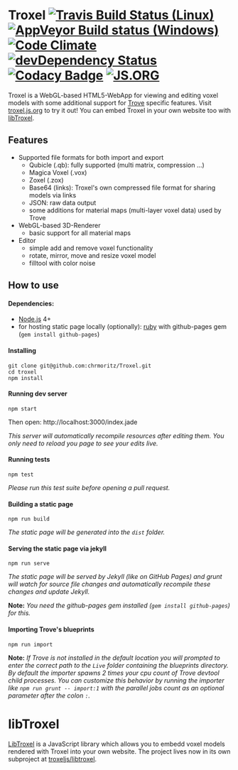 Troxel [![Travis Build Status (Linux)](https://travis-ci.org/chrmoritz/Troxel.svg?branch=master)](https://travis-ci.org/chrmoritz/Troxel) [![AppVeyor Build status (Windows)](https://ci.appveyor.com/api/projects/status/glwcnbd0k2qh6f29/branch/master?svg=true)](https://ci.appveyor.com/project/chrmoritz/troxel/branch/master) [![Code Climate](https://codeclimate.com/github/chrmoritz/Troxel/badges/gpa.svg)](https://codeclimate.com/github/chrmoritz/Troxel)  [![devDependency Status](https://david-dm.org/chrmoritz/Troxel/dev-status.svg)](https://david-dm.org/chrmoritz/Troxel#info=devDependencies) [![Codacy Badge](https://api.codacy.com/project/badge/grade/03e55ccb36d94a9eab093851d8b3ca99)](https://www.codacy.com/app/chrmoritz/Troxel) [![JS.ORG](https://img.shields.io/badge/js.org-troxel-ffb400.svg?style=flat-square)](http://js.org)
======

Troxel is a WebGL-based HTML5-WebApp for viewing and editing voxel models with some additional support for [Trove](http://www.trionworlds.com/trove/) specific features.  Visit [troxel.js.org](https://troxel.js.org/) to try it out! You can embed Troxel in your own website too with [libTroxel](#libtroxel).

## Features ##
* Supported file formats for both import and export
  * Qubicle (.qb): fully supported (multi matrix, compression ...)
  * Magica Voxel (.vox)
  * Zoxel (.zox)
  * Base64 (links): Troxel's own compressed file format for sharing models via links
  * JSON: raw data output
  * some additions for material maps (multi-layer voxel data) used by Trove
* WebGL-based 3D-Renderer
  * basic support for all material maps
* Editor
  * simple add and remove voxel functionality
  * rotate, mirror, move and resize voxel model
  * filltool with color noise

## How to use
#### Dependencies:
* [Node.js](https://nodejs.org/) 4+
* for hosting static page locally (optionally): [ruby](https://www.ruby-lang.org/) with github-pages gem (`gem install github-pages`)

#### Installing
```
git clone git@github.com:chrmoritz/Troxel.git
cd troxel
npm install
```
#### Running dev server
```
npm start
```
Then open: http://localhost:3000/index.jade

*This server will automatically recompile resources after editing them. You only need to reload you page to see your edits live.*

#### Running tests
```
npm test
```
*Please run this test suite before opening a pull request.*

#### Building a static page
```
npm run build
```
*The static page will be generated into the `dist` folder.*

#### Serving the static page via jekyll
```
npm run serve
```
*The static page will be served by Jekyll (like on GitHub Pages) and grunt will watch for source file changes and automatically recompile these changes and update Jekyll.*

**Note:** *You need the github-pages gem installed (`gem install github-pages`) for this.*

#### Importing Trove's blueprints
```
npm run import
```
**Note:** *If Trove is not installed in the default location you will prompted to enter the correct path to the `Live` folder containing the blueprints directory. By default the importer spawns 2 times your cpu count of Trove devtool child processes. You can customize this behavior by running the importer like `npm run grunt -- import:1` with the parallel jobs count as an optional parameter after the colon `:`.*

libTroxel
======

[LibTroxel](https://github.com/troxeljs/libtroxel) is a JavaScript library which allows you to embedd voxel models rendered with Troxel into your own website. The project lives now in its own subproject at [troxeljs/libtroxel](https://github.com/troxeljs/libtroxel).
